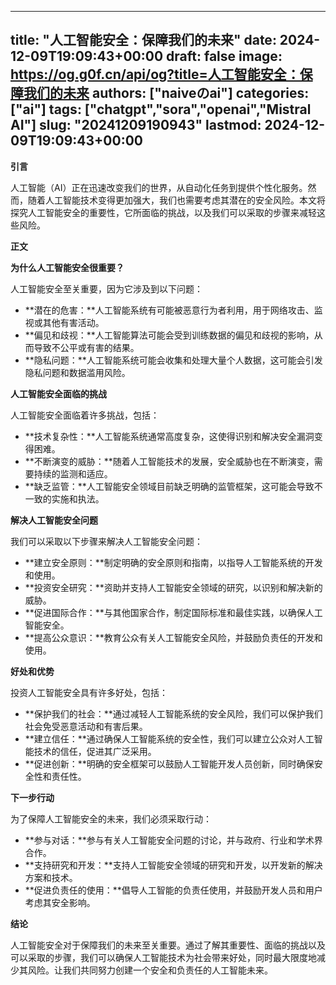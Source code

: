
---
title: "人工智能安全：保障我们的未来"
date: 2024-12-09T19:09:43+00:00
draft: false
image: https://og.g0f.cn/api/og?title=人工智能安全：保障我们的未来
authors: ["naiveのai"]
categories: ["ai"]
tags: ["chatgpt","sora","openai","Mistral AI"]
slug: "20241209190943"
lastmod: 2024-12-09T19:09:43+00:00
---
**引言**

人工智能（AI）正在迅速改变我们的世界，从自动化任务到提供个性化服务。然而，随着人工智能技术变得更加强大，我们也需要考虑其潜在的安全风险。本文将探究人工智能安全的重要性，它所面临的挑战，以及我们可以采取的步骤来减轻这些风险。

**正文**

**为什么人工智能安全很重要？**

人工智能安全至关重要，因为它涉及到以下问题：

- **潜在的危害：**人工智能系统有可能被恶意行为者利用，用于网络攻击、监视或其他有害活动。
- **偏见和歧视：**人工智能算法可能会受到训练数据的偏见和歧视的影响，从而导致不公平或有害的结果。
- **隐私问题：**人工智能系统可能会收集和处理大量个人数据，这可能会引发隐私问题和数据滥用风险。

**人工智能安全面临的挑战**

人工智能安全面临着许多挑战，包括：

- **技术复杂性：**人工智能系统通常高度复杂，这使得识别和解决安全漏洞变得困难。
- **不断演变的威胁：**随着人工智能技术的发展，安全威胁也在不断演变，需要持续的监测和适应。
- **缺乏监管：**人工智能安全领域目前缺乏明确的监管框架，这可能会导致不一致的实施和执法。

**解决人工智能安全问题**

我们可以采取以下步骤来解决人工智能安全问题：

- **建立安全原则：**制定明确的安全原则和指南，以指导人工智能系统的开发和使用。
- **投资安全研究：**资助并支持人工智能安全领域的研究，以识别和解决新的威胁。
- **促进国际合作：**与其他国家合作，制定国际标准和最佳实践，以确保人工智能安全。
- **提高公众意识：**教育公众有关人工智能安全风险，并鼓励负责任的开发和使用。

**好处和优势**

投资人工智能安全具有许多好处，包括：

- **保护我们的社会：**通过减轻人工智能系统的安全风险，我们可以保护我们社会免受恶意活动和有害后果。
- **建立信任：**通过确保人工智能系统的安全性，我们可以建立公众对人工智能技术的信任，促进其广泛采用。
- **促进创新：**明确的安全框架可以鼓励人工智能开发人员创新，同时确保安全性和责任性。

**下一步行动**

为了保障人工智能安全的未来，我们必须采取行动：

- **参与对话：**参与有关人工智能安全问题的讨论，并与政府、行业和学术界合作。
- **支持研究和开发：**支持人工智能安全领域的研究和开发，以开发新的解决方案和技术。
- **促进负责任的使用：**倡导人工智能的负责任使用，并鼓励开发人员和用户考虑其安全影响。

**结论**

人工智能安全对于保障我们的未来至关重要。通过了解其重要性、面临的挑战以及可以采取的步骤，我们可以确保人工智能技术为社会带来好处，同时最大限度地减少其风险。让我们共同努力创建一个安全和负责任的人工智能未来。